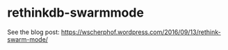 # rethinkdb-swarmmode
See the blog post: https://wscherphof.wordpress.com/2016/09/13/rethink-swarm-mode/
